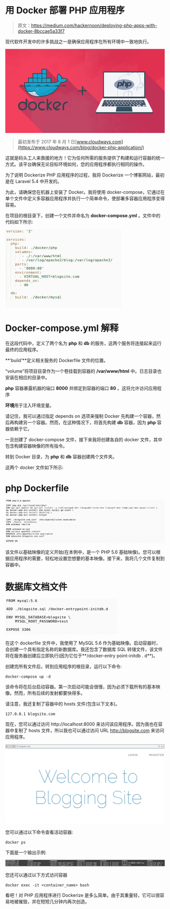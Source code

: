 # 用 Docker 部署 PHP 应用程序

> 原文：<https://medium.com/hackernoon/deploying-php-apps-with-docker-8bccae5a33f7>

现代软件开发中的许多挑战之一是确保应用程序在所有环境中一致地执行。

![](img/ccfb2e7ef7141c36e2c13b4d021b28e6.png)

> 最初发布于 2017 年 8 月 1 日[www.cloudways.com](https://www.cloudways.com/blog/docker-php-application/)

这就是码头工人来救援的地方！它为任何所需的服务提供了构建和运行容器的统一方式。该平台确保无论目标环境如何，您的应用程序都执行相同的操作。

为了说明 Dockerize PHP 应用程序的过程，我将 Dockerize 一个博客网站，最初是在 Laravel 5.4 中开发的。

为此，请确保您在机器上安装了 Docker。我将使用 docker-compose，它通过在单个文件中定义多容器应用程序并执行一个简单命令，使部署多容器应用程序变得容易。

在项目的根目录下，创建一个文件并命名为 **docker-compose.yml** 。文件中的代码如下所示:

![](img/901a6c9fbc874fca61e6e4e6f7cb0260.png)

# Docker-compose.yml 解释

在这段代码中，定义了两个名为 **php** 和 **db** 的服务，这两个服务将连接起来运行最终的应用程序。

**‘build’**定义相关服务的 Dockerfile 文件的位置。

“volume”将项目目录作为一个卷挂载到容器的 **/var/www/html** 中。日志目录也安装在相应的目录中。

**php** 容器暴露机器的端口 **8000** 并绑定到容器的端口 **80** 。这将允许访问应用程序

**环境**用于注入环境变量。

请记住，我可以通过指定 depends on 选项来强制 Docker 先构建一个容器，然后再构建另一个容器。然而，在这种情况下，将首先构建 **db** 容器，因为 **php** 容器依赖于它。

一旦创建了 docker-compose 文件，接下来我将创建各自的 docker 文件，其中包含构建容器映像的所有指令。

转到 Docker 目录，为 **php** 和 **db** 容器创建两个文件夹。

这两个 docker 文件如下所示:

# php Dockerfile

![](img/792146cfee2505cc36cb7857d2187f73.png)

该文件以基础映像的定义开始(在本例中，是一个 PHP 5.6 基础映像)。您可以根据应用程序的需要，轻松地设置您想要的基本映像。接下来，我将几个文件复制到容器中。

# 数据库文档文件

![](img/e0e7b29d8ef769102031a1829f671d32.png)

在这个 dockerfile 文件中，我使用了 MySQL 5.6 作为基础映像。启动容器时，会创建一个具有指定名称的新数据库。我还包含了数据库 SQL 转储文件，该文件将在服务器创建后立即执行(因为它位于**/docker-entry point-initdb . d**)。

创建完所有文件后，转到应用程序的根目录，运行以下命令:

```
docker-compose up -d
```

该命令将在后台启动容器。第一次启动可能会很慢，因为必须下载所有的基本映像。然而，所有后续的发射都要快得多。

请注意，我还复制了容器中的 hosts 文件(包含以下文本)。

```
127.0.0.1 blogsite.com
```

现在，您可以通过访问 http://localhost:8000 来访问该应用程序。因为我也在容器中复制了 hosts 文件，所以我也可以通过访问 URL http://blogsite.com 来访问应用程序。

![](img/d87789d1f51d844c7be069b559d272cf.png)

您可以通过以下命令查看活动容器:

```
docker ps
```

下面是一个输出示例:

![](img/bc7b8d8c40132d0721bf6517f55d04c8.png)

您还可以通过以下方式访问容器

```
docker exec -it <container_name> bash
```

看吧！对 PHP 应用程序进行 Dockerize 是多么简单。由于其重量轻，它可以很容易地被摧毁，并在短短几分钟内再次创造。
